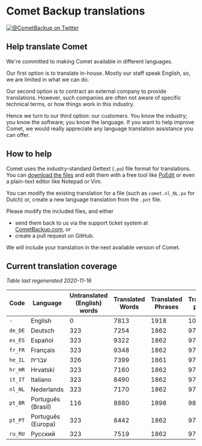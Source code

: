 # Comet Backup translations

[![@CometBackup on Twitter](https://img.shields.io/badge/twitter-%40CometBackup-blue.svg?style=flat)](https://twitter.com/CometBackup)

## Help translate Comet

We're committed to making Comet available in different languages.

Our first option is to translate in-house. Mostly our staff speak English, so, we are limited in what we can do.

Our second option is to contract an external company to provide translations. However, such companies are often not aware of specific technical terms, or how things work in this industry.

Hence we turn to our third option: our customers. You know the industry; you know the software; you know the language. If you want to help improve Comet, we would really appreciate any language translation assistance you can offer.

## How to help

Comet uses the industry-standard Gettext (`.po`) file format for translations. You can [download the files](https://github.com/CometBackup/translations/archive/master.zip) and edit them with a free tool like [PoEdit](https://poedit.net/) or even a plain-text editor like Notepad or Vim.

You can modify the existing translation for a file (such as `comet.nl_NL.po` for Dutch) or, create a new language translation from the `.pot` file.

Please modify the included files, and either 
- send them back to us via the support ticket system at [CometBackup.com](https://cometbackup.com/), or
- create a pull request on GitHub.

We will include your translation in the next available version of Comet.

## Current translation coverage

*Table last regenerated 2020-11-16*

|Code    |Language              |Untranslated (English) words |Translated Words |Translated Phrases |Translation percent
|--------|----------------------|-----------------------------|-----------------|-------------------|--------------------
|`-`     |English               |0                            |7813             |1918               |  100.00
|`de_DE` |Deutsch               |323                          |7254             |1862               |   97.08
|`es_ES` |Español               |323                          |9322             |1862               |   97.08
|`fr_FR` |Français              |323                          |9348             |1862               |   97.08
|`he_IL` |עברית‬                 |326                          |7399             |1861               |   97.03
|`hr_HR` |Hrvatski              |323                          |7160             |1862               |   97.08
|`it_IT` |Italiano              |323                          |8490             |1862               |   97.08
|`nl_NL` |Nederlands            |323                          |7170             |1862               |   97.08
|`pt_BR` |Português (Brasil)    |116                          |8880             |1898               |   98.96
|`pt_PT` |Português (Europa)    |323                          |8442             |1862               |   97.08
|`ru_RU` |Русский               |323                          |7519             |1862               |   97.08

